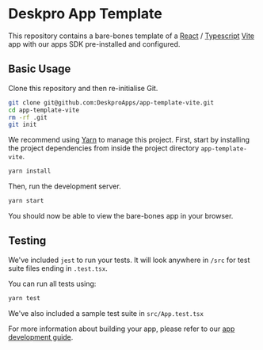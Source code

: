 Deskpro App Template
===

This repository contains a bare-bones template of a [React](https://reactjs.org/) / [Typescript](https://www.typescriptlang.org/) [Vite](https://vitejs.dev/) app with our apps SDK pre-installed and 
configured.

Basic Usage
---

Clone this repository and then re-initialise Git.

```bash
git clone git@github.com:DeskproApps/app-template-vite.git
cd app-template-vite
rm -rf .git
git init
```

We recommend using [Yarn](https://yarnpkg.com/) to manage this project. First, start by installing the project 
dependencies from inside the project directory `app-template-vite`.

```bash
yarn install
```

Then, run the development server.

```bash
yarn start
```

You should now be able to view the bare-bones app in your browser.

Testing
---

We've included `jest` to run your tests. It will look anywhere in `/src` for test suite files ending in `.test.tsx`.

You can run all tests using:

```bash
yarn test
```

We've also included a sample test suite in `src/App.test.tsx`

For more information about building your app, please refer to our [app development guide](https://support.deskpro.com/en/guides/developers/how-to-build-a-basic-notes-app).
